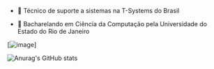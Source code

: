 - 🔭 Técnico de suporte a sistemas na T-Systems do Brasil

- 🌱 Bacharelando em Ciência da Computação pela Universidade do Estado do Rio de Janeiro

[![image](https://user-images.githubusercontent.com/25599308/219150052-3f4e0735-acc3-47ff-982d-ddc26c2c13cb.png&link=https://www.linkedin.com/in/rafaelmanteigabalbino/)]

![Anurag's GitHub stats](https://github-readme-stats.vercel.app/api?username=fael0306)
